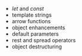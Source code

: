 * *let* and *const*
* template strings
* arrow functions
* object enhancements
* default parameters
* rest and spread operators
* object destructuring
